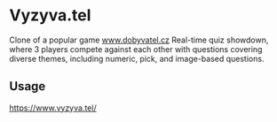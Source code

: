# Vyzyva.tel

Clone of a popular game www.dobyvatel.cz
Real-time quiz showdown, where 3 players compete against each other with questions covering diverse themes, including numeric, pick, and image-based questions.

## Usage

https://www.vyzyva.tel/
